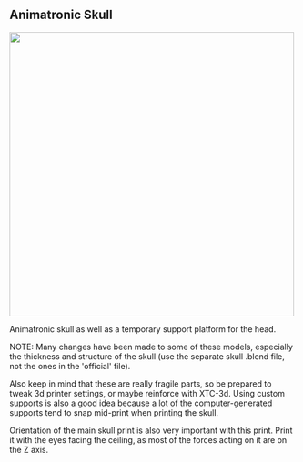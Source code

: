 ## Animatronic Skull

<a href="url"><img src="https://github.com/misses-robot/Sylvie-The-Robot/blob/master/blender/stable/animatronic-skull/Screenshot%20from%202019-03-16%2017-37-18.png" width="500" ></a>

Animatronic skull as well as a temporary support platform for the head.

NOTE: Many changes have been made to some of these models, especially the thickness and structure of the skull (use the separate skull .blend file, not the ones in the 'official' file). 

Also keep in mind that these are really fragile parts, so be prepared to tweak 3d printer settings, or maybe reinforce with XTC-3d. Using custom supports is also a good idea because a lot of the computer-generated supports tend to snap mid-print when printing the skull.

Orientation of the main skull print is also very important with this print. Print it with the eyes facing the ceiling, as most of the forces acting on it are on the Z axis.
